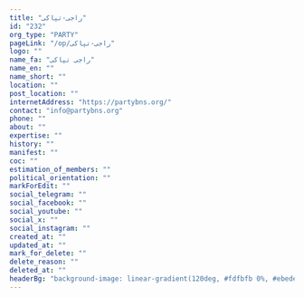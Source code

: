 ```yaml
---
title: "راجی-تپاکی"
id: "232"
org_type: "PARTY"
pageLink: "/op/راجی-تپاکی"
logo: ""
name_fa: "راجی تپاکی"
name_en: ""
name_short: ""
location: ""
post_location: ""
internetAddress: "https://partybns.org/"
contact: "info@partybns.org"
phone: ""
about: ""
expertise: ""
history: ""
manifest: ""
coc: ""
estimation_of_members: ""
political_orientation: ""
markForEdit: ""
social_telegram: ""
social_facebook: ""
social_youtube: ""
social_x: ""
social_instagram: ""
created_at: ""
updated_at: ""
mark_for_delete: ""
delete_reason: ""
deleted_at: ""
headerBg: "background-image: linear-gradient(120deg, #fdfbfb 0%, #ebedee 100%);"
---
```

